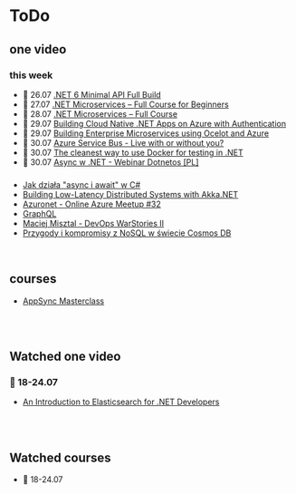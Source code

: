 # ToDo

## one video

### this week

- 📅 26.07 [.NET 6 Minimal API Full Build](https://www.youtube.com/watch?v=5YB49OEmbbE)
- 📅 27.07 [.NET Microservices – Full Course for Beginners](https://www.youtube.com/watch?v=ByYyk8eMG6c)
- 📅 28.07 [.NET Microservices – Full Course](https://www.youtube.com/watch?v=DgVjEo3OGBI)
- 📅 29.07 [Building Cloud Native .NET Apps on Azure with Authentication](https://www.youtube.com/watch?v=-4J3qWFozSs)
- 📅 29.07 [Building Enterprise Microservices using Ocelot and Azure](https://www.youtube.com/watch?v=F9Nx5Ho8h6w)
- 📅 30.07 [Azure Service Bus - Live with or without you?](https://www.youtube.com/watch?v=3C1zISCZnxQ)
- 📅 30.07 [The cleanest way to use Docker for testing in .NET](https://www.youtube.com/watch?v=8IRNC7qZBmk)
- 📅 30.07 [Async w .NET - Webinar Dotnetos [PL]](https://www.youtube.com/watch?v=_l56OAAuRoU)

###

- [Jak działa "async i await" w C#](https://www.youtube.com/watch?v=lhuJQpiko6Q)
- [Building Low-Latency Distributed Systems with Akka.NET](https://www.youtube.com/watch?v=L5tDTJ4xikQ)
- [Azuronet - Online Azure Meetup #32](https://www.youtube.com/watch?v=psI-Cz-vHpc)
- [GraphQL](https://www.youtube.com/watch?v=nCLSfJMihsg)
- [Maciej Misztal - DevOps WarStories II](https://www.youtube.com/watch?v=QyERZgc-Fvk)
- [Przygody i kompromisy z NoSQL w świecie Cosmos DB](https://www.youtube.com/watch?v=PLBGYCNIeFo)

<br/>

## courses

- [AppSync Masterclass](https://theburningmonk.thinkific.com/courses/take/appsync-masterclass-premium)

<br/><br/>

## Watched one video

### 📅 18-24.07

- [An Introduction to Elasticsearch for .NET Developers](https://www.youtube.com/watch?v=_mbsMKymGjk)

<br/><br/>

## Watched courses

- 📅 18-24.07
